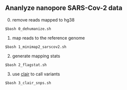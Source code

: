 ## Ananlyze nanopore SARS-Cov-2 data 

0. remove reads mapped to hg38
```
$bash 0_dehumanize.sh
```

1. map reads to the reference genome
```
$bash 1_minimap2_sarscov2.sh
```

2. generate mapping stats
```
$bash 2_flagstat.sh
```

3. use [clair](https://github.com/chen42/SARS-CoV-2) to call variants 
```
$bash 3_clair_snps.sh
```

